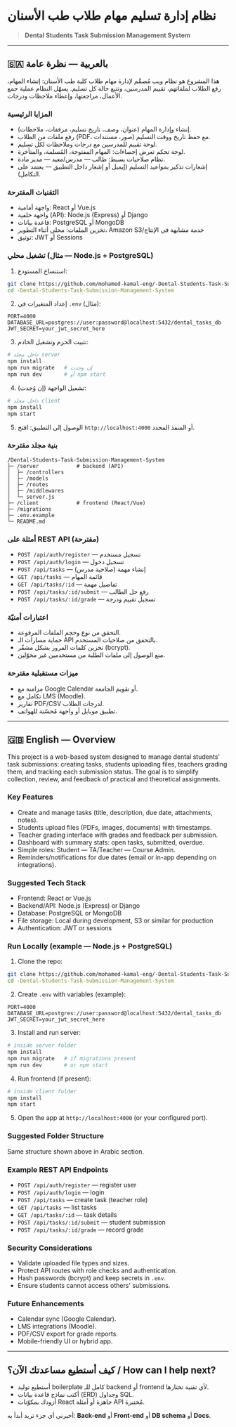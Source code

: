 # نظام إدارة تسليم مهام طلاب طب الأسنان

> **Dental Students Task Submission Management System**

---

## 🇸🇦 بالعربية — نظرة عامة

هذا المشروع هو نظام ويب مُصمَّم لإدارة مهام طلاب كلية طب الأسنان: إنشاء المهام، رفع الطلاب لملفاتهم، تقييم المدرسين، وتتبع حالة كل تسليم. يسهّل النظام عملية جمع الأعمال، مراجعتها، وإعطاء ملاحظات ودرجات.

### المزايا الرئيسية

* إنشاء وإدارة المهام (عنوان، وصف، تاريخ تسليم، مرفقات، ملاحظات).
* رفع ملفات من الطلاب (PDF، صور، مستندات) مع حفظ تاريخ ووقت التسليم.
* لوحة تقييم للمدرسين مع درجات وملاحظات لكل تسليم.
* لوحة تحكم تعرض إحصاءات: المهام المفتوحة، المُسلمة، والمتأخرة.
* نظام صلاحيات بسيط: طالب — مدرس/معيد — مدير مادة.
* إشعارات تذكير بمواعيد التسليم (إيميل أو إشعار داخل التطبيق — يعتمد على التكامل).

### التقنيات المقترحة

* واجهة أمامية: React أو Vue.js
* واجهة خلفية (API): Node.js (Express) أو Django
* قاعدة بيانات: PostgreSQL أو MongoDB
* تخزين الملفات: محلي أثناء التطوير، Amazon S3/خدمة مشابهة في الإنتاج
* توثيق: JWT أو Sessions

### تشغيل محلي (مثال — Node.js + PostgreSQL)

1. استنساخ المستودع:

```bash
git clone https://github.com/mohamed-kamal-eng/-Dental-Students-Task-Submission-Management-System.git
cd -Dental-Students-Task-Submission-Management-System
```

2. إعداد المتغيرات في `.env` (مثال):

```env
PORT=4000
DATABASE_URL=postgres://user:password@localhost:5432/dental_tasks_db
JWT_SECRET=your_jwt_secret_here
```

3. تثبيت الحزم وتشغيل الخادم:

```bash
# داخل مجلد server
npm install
npm run migrate   # إن وجدت
npm run dev       # أو npm start
```

4. تشغيل الواجهة (إن وُجدت):

```bash
# داخل مجلد client
npm install
npm start
```

5. الوصول إلى التطبيق: افتح `http://localhost:4000` أو المنفذ المحدد.

### بنية مجلد مقترحة

```
/Dental-Students-Task-Submission-Management-System
├─ /server            # backend (API)
│  ├─ /controllers
│  ├─ /models
│  ├─ /routes
│  ├─ /middlewares
│  └─ server.js
├─ /client            # frontend (React/Vue)
├─ /migrations
├─ .env.example
└─ README.md
```

### أمثلة على REST API (مقترحة)

* `POST /api/auth/register` — تسجيل مستخدم
* `POST /api/auth/login` — تسجيل دخول
* `POST /api/tasks` — إنشاء مهمة (صلاحية مدرس)
* `GET /api/tasks` — قائمة المهام
* `GET /api/tasks/:id` — تفاصيل مهمة
* `POST /api/tasks/:id/submit` — رفع حل الطالب
* `POST /api/tasks/:id/grade` — تسجيل تقييم ودرجة

### اعتبارات أمنيّة

* التحقق من نوع وحجم الملفات المرفوعة.
* حماية مسارات الـ API بالتحقق من صلاحيات المستخدم.
* تخزين كلمات المرور بشكل مشفّر (bcrypt).
* منع الوصول إلى ملفات الطلبة من مستخدمين غير مخوّلين.

### ميزات مستقبلية مقترحة

* مزامنة مع Google Calendar أو تقويم الجامعة.
* تكامل مع LMS (Moodle).
* تقارير PDF/CSV لدرجات الطلاب.
* تطبيق موبايل أو واجهة مُحسّنة للهواتف.

---

## 🇬🇧 English — Overview

This project is a web-based system designed to manage dental students' task submissions: creating tasks, students uploading files, teachers grading them, and tracking each submission status. The goal is to simplify collection, review, and feedback of practical and theoretical assignments.

### Key Features

* Create and manage tasks (title, description, due date, attachments, notes).
* Students upload files (PDFs, images, documents) with timestamps.
* Teacher grading interface with grades and feedback per submission.
* Dashboard with summary stats: open tasks, submitted, overdue.
* Simple roles: Student — TA/Teacher — Course Admin.
* Reminders/notifications for due dates (email or in-app depending on integrations).

### Suggested Tech Stack

* Frontend: React or Vue.js
* Backend/API: Node.js (Express) or Django
* Database: PostgreSQL or MongoDB
* File storage: Local during development, S3 or similar for production
* Authentication: JWT or sessions

### Run Locally (example — Node.js + PostgreSQL)

1. Clone the repo:

```bash
git clone https://github.com/mohamed-kamal-eng/-Dental-Students-Task-Submission-Management-System.git
cd -Dental-Students-Task-Submission-Management-System
```

2. Create `.env` with variables (example):

```env
PORT=4000
DATABASE_URL=postgres://user:password@localhost:5432/dental_tasks_db
JWT_SECRET=your_jwt_secret_here
```

3. Install and run server:

```bash
# inside server folder
npm install
npm run migrate   # if migrations present
npm run dev       # or npm start
```

4. Run frontend (if present):

```bash
# inside client folder
npm install
npm start
```

5. Open the app at `http://localhost:4000` (or your configured port).

### Suggested Folder Structure

Same structure shown above in Arabic section.

### Example REST API Endpoints

* `POST /api/auth/register` — register user
* `POST /api/auth/login` — login
* `POST /api/tasks` — create task (teacher role)
* `GET /api/tasks` — list tasks
* `GET /api/tasks/:id` — task details
* `POST /api/tasks/:id/submit` — student submission
* `POST /api/tasks/:id/grade` — record grade

### Security Considerations

* Validate uploaded file types and sizes.
* Protect API routes with role checks and authentication.
* Hash passwords (bcrypt) and keep secrets in `.env`.
* Ensure students cannot access others' submissions.

### Future Enhancements

* Calendar sync (Google Calendar).
* LMS integrations (Moodle).
* PDF/CSV export for grade reports.
* Mobile-friendly UI or hybrid app.

---

## كيف أستطيع مساعدتك الآن؟ / How can I help next?

* أستطيع توليد boilerplate كامل للـ backend أو frontend لأي تقنية تختارها.
* أكتب نماذج قاعدة بيانات (ERD) وجداول SQL.
* أزودك بمكوّنات React جاهزة أو أمثلة API مُختبرة.

أخبرني أي جزء تريد أبدأ به: **Back-end** أو **Front-end** أو **DB schema** أو **Docs**.
